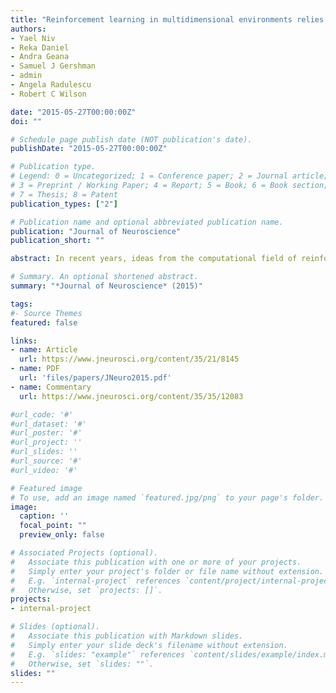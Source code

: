 ```yaml
---
title: "Reinforcement learning in multidimensional environments relies on attention mechanisms"
authors: 
- Yael Niv
- Reka Daniel
- Andra Geana 
- Samuel J Gershman
- admin
- Angela Radulescu
- Robert C Wilson

date: "2015-05-27T00:00:00Z"
doi: ""

# Schedule page publish date (NOT publication's date).
publishDate: "2015-05-27T00:00:00Z"

# Publication type.
# Legend: 0 = Uncategorized; 1 = Conference paper; 2 = Journal article;
# 3 = Preprint / Working Paper; 4 = Report; 5 = Book; 6 = Book section;
# 7 = Thesis; 8 = Patent
publication_types: ["2"]

# Publication name and optional abbreviated publication name.
publication: "Journal of Neuroscience"
publication_short: ""

abstract: In recent years, ideas from the computational field of reinforcement learning have revolutionized the study of learning in the brain, famously providing new, precise theories of how dopamine affects learning in the basal ganglia. However, reinforcement learning algorithms are notorious for not scaling well to multidimensional environments, as is required for real-world learning. We hypothesized that the brain naturally reduces the dimensionality of real-world problems to only those dimensions that are relevant to predicting reward, and conducted an experiment to assess by what algorithms and with what neural mechanisms this “representation learning” process is realized in humans. Our results suggest that a bilateral attentional control network comprising the intraparietal sulcus, precuneus, and dorsolateral prefrontal cortex is involved in selecting what dimensions are relevant to the task at hand, effectively updating the task representation through trial and error. In this way, cortical attention mechanisms interact with learning in the basal ganglia to solve the “curse of dimensionality” in reinforcement learning.

# Summary. An optional shortened abstract.
summary: "*Journal of Neuroscience* (2015)"

tags:
#- Source Themes
featured: false

links:
- name: Article 
  url: https://www.jneurosci.org/content/35/21/8145
- name: PDF
  url: 'files/papers/JNeuro2015.pdf'
- name: Commentary
  url: https://www.jneurosci.org/content/35/35/12083

#url_code: '#'
#url_dataset: '#'
#url_poster: '#'
#url_project: ''
#url_slides: ''
#url_source: '#'
#url_video: '#'

# Featured image
# To use, add an image named `featured.jpg/png` to your page's folder. 
image:
  caption: ''
  focal_point: ""
  preview_only: false

# Associated Projects (optional).
#   Associate this publication with one or more of your projects.
#   Simply enter your project's folder or file name without extension.
#   E.g. `internal-project` references `content/project/internal-project/index.md`.
#   Otherwise, set `projects: []`.
projects:
- internal-project

# Slides (optional).
#   Associate this publication with Markdown slides.
#   Simply enter your slide deck's filename without extension.
#   E.g. `slides: "example"` references `content/slides/example/index.md`.
#   Otherwise, set `slides: ""`.
slides: ""
---
```


